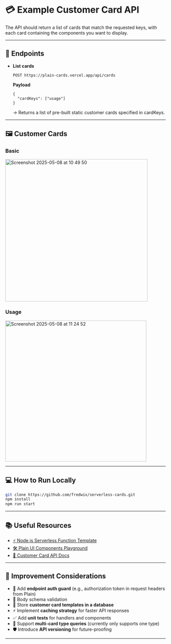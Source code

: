 # 💳 Example Customer Card API

The API should return a list of cards that match the requested keys, with each card containing the components you want to display.

---

## 🚀 Endpoints

- **List cards**
  
  ```
  POST https://plain-cards.vercel.app/api/cards
  ```
  **Payload**
  ```
  {
    "cardKeys": ["usage"]
  }
  ```

  → Returns a list of pre-built static customer cards specified in cardKeys.

---

## 🖼️ Customer Cards

### Basic

<img width="447" alt="Screenshot 2025-05-08 at 10 49 50" src="https://github.com/user-attachments/assets/ea2120d5-a697-448f-8799-56d25e40ec74" />

### Usage

<img width="443" alt="Screenshot 2025-05-08 at 11 24 52" src="https://github.com/user-attachments/assets/10b81846-8905-4b14-9fc0-9bfccb59e1af" />

---

## 💻 How to Run Locally

```bash
git clone https://github.com/fredwix/serverless-cards.git
npm install
npm run start
```

---

## 📚 Useful Resources

- [⚡ Node.js Serverless Function Template](https://vercel.com/templates/other/nodejs-serverless-function-express)
- [🛠️ Plain UI Components Playground](https://app.plain.com/developer/ui-components-playground)
- [📖 Customer Card API Docs](https://www.plain.com/docs/api-reference/customer-cards)

---

## 🔧 Improvement Considerations

- 🔐 Add **endpoint auth guard** (e.g., authorization token in request headers from Plain)
- 🔎 Body schema validation 
- 💾 Store **customer card templates in a database**
- ⚡ Implement **caching strategy** for faster API responses
- ✅ Add **unit tests** for handlers and components
- 🔄 Support **multi-card type queries** (currently only supports one type)
- 🛡️ Introduce **API versioning** for future-proofing

---


